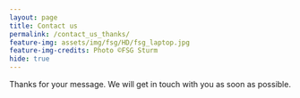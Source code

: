 ```yaml
---
layout: page
title: Contact us
permalink: /contact_us_thanks/
feature-img: assets/img/fsg/HD/fsg_laptop.jpg
feature-img-credits: Photo ©FSG Sturm
hide: true
---
```


Thanks for your message. We will get in touch with you as soon as possible.
